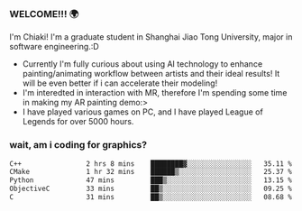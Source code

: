 ### WELCOME!!! 🌍

I'm Chiaki! I'm a graduate student in Shanghai Jiao Tong University, major in software engineering.:D

-  Currently I'm fully curious about using AI technology to enhance painting/animating workflow between artists and their ideal results! It will be even better if i can accelerate their modeling!
-  I'm interedted in interaction with MR, therefore I'm spending some time in making my AR painting demo:>
-  I have played various games on PC, and I have played League of Legends for over 5000 hours.


### wait, am i coding for graphics?
<!--START_SECTION:waka-->

```txt
C++                2 hrs 8 mins    ████████▓░░░░░░░░░░░░░░░░   35.11 %
CMake              1 hr 32 mins    ██████▒░░░░░░░░░░░░░░░░░░   25.37 %
Python             47 mins         ███▒░░░░░░░░░░░░░░░░░░░░░   13.15 %
ObjectiveC         33 mins         ██▒░░░░░░░░░░░░░░░░░░░░░░   09.25 %
C                  31 mins         ██▒░░░░░░░░░░░░░░░░░░░░░░   08.68 %
```

<!--END_SECTION:waka-->

<!--
**Chiaki-meow/Chiaki-meow** is a ✨ _special_ ✨ repository because its `README.md` (this file) appears on your GitHub profile.

Here are some ideas to get you started:

- 🔭 I’m currently working on ...
- 🌱 I’m currently learning ...
- 👯 I’m looking to collaborate on ...
- 🤔 I’m looking for help with ...
- 💬 Ask me about ...
- 📫 How to reach me: ...
- 😄 Pronouns: ...
- ⚡ Fun fact: ...
-->
